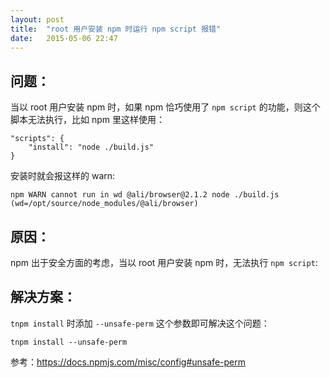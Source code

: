 ```yaml
---
layout: post
title:  "root 用户安装 npm 时运行 npm script 报错"
date:   2015-05-06 22:47
---
```


## 问题：

当以 root 用户安装 npm 时，如果 npm 恰巧使用了 `npm script` 的功能，则这个脚本无法执行，比如 npm 里这样使用：

```
"scripts": {
    "install": "node ./build.js"
}
```
安装时就会报这样的 warn:

```
npm WARN cannot run in wd @ali/browser@2.1.2 node ./build.js (wd=/opt/source/node_modules/@ali/browser)
```

## 原因：

npm 出于安全方面的考虑，当以 root 用户安装 npm 时，无法执行 `npm script`:


## 解决方案：

`tnpm install` 时添加 `--unsafe-perm` 这个参数即可解决这个问题：

```
tnpm install --unsafe-perm
```

参考：https://docs.npmjs.com/misc/config#unsafe-perm








